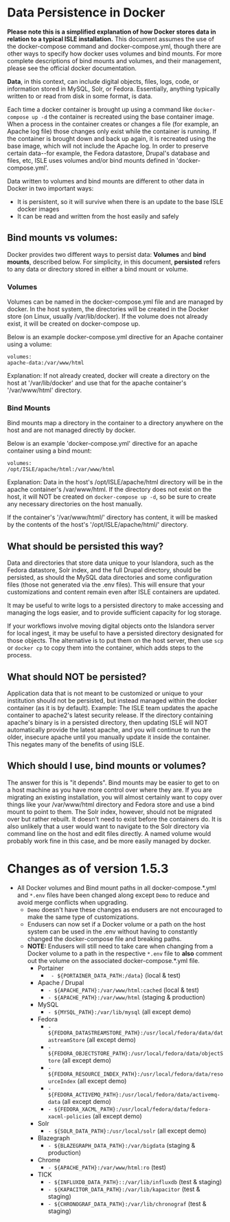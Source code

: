 # Data Persistence in Docker

**Please note this is a simplified explanation of how Docker stores data in relation to a typical ISLE installation.** This document assumes the use of the docker-compose command and docker-compose.yml, though there are other ways to specify how docker uses volumes and bind mounts.  For more complete descriptions of bind mounts and volumes, and their management, please see the official docker documentation.

**Data**, in this context, can include digital objects, files, logs, code, or information stored in MySQL, Solr, or Fedora.  Essentially, anything typically written to or read from disk in some format, is data. 

Each time a docker container is brought up using a command like `docker-compose up -d` the container is recreated using the base container image. When a process in the container creates or changes a file (for example, an Apache log file) those changes only exist while the container is running.  If the container is brought down and back up again, it is recreated using the base image, which will not include the Apache log. In order to preserve certain data--for example, the Fedora datastore, Drupal's database and files, etc, ISLE uses volumes and/or bind mounts defined in 'docker-compose.yml'.  

Data written to volumes and bind mounts are different to other data in Docker in two important ways: 

- It is persistent, so it will survive when there is an update to the base ISLE docker images
- It can be read and written from the host easily and safely

## Bind mounts vs volumes:

Docker provides two different ways to persist data: **Volumes** and **bind mounts**, described below.  For simplicity, in this document, **persisted** refers to any data or directory stored in either a bind mount or volume.

### Volumes

Volumes can be named in the docker-compose.yml file and are managed by docker.  In the host system, the directories will be created in the Docker store (on Linux, usually /var/lib/docker).  If the volume does not already exist, it will be created on docker-compose up.

Below is an example docker-compose.yml directive for an Apache container using a volume:

    volumes:
    apache-data:/var/www/html


  Explanation: If not already created, docker will create a directory on the host at '/var/lib/docker' and use that for the apache container's '/var/www/html' directory.

### Bind Mounts

Bind mounts map a directory in the container to a directory anywhere on the host and are not managed directly by docker.  

Below is an example 'docker-compose.yml' directive for an apache container using a bind mount:

    volumes:
    /opt/ISLE/apache/html:/var/www/html

  Explanation:  Data in the host's /opt/ISLE/apache/html directory will be in the apache container's /var/www/html.  If the directory does not exist on the host, it will NOT be created on `docker-compose up -d`, so be sure to create any necessary directories on the host manually.  

  If the container's '/var/www/html/' directory has content, it will be masked by the contents of the host's '/opt/ISLE/apache/html/' directory.

## What should be persisted this way?

Data and directories that store data unique to your Islandora, such as the Fedora datastore, Solr index, and the full Drupal directory, should be persisted, as should the MySQL data directories and some configuration files (those not generated via the .env files).  This will ensure that your customizations and content remain even after ISLE containers are updated.

It may be useful to write logs to a persisted directory to make accessing and managing the logs easier, and to provide sufficient capacity for log storage.  

If your workflows involve moving digital objects onto the Islandora server for local ingest, it may be useful to have a persisted directory designated for those objects.  The alternative is to put them on the host server, then use `scp` or `docker cp` to copy them into the container, which adds steps to the process.

## What should NOT be persisted?

Application data that is not meant to be customized or unique to your institution should not be persisted, but instead managed within the docker container (as it is by default).   Example:  The ISLE team updates the apache container to apache2's latest security release.  If the directory containing apache's binary is in a persisted directory, then updating ISLE will NOT automatically provide the latest apache, and you will continue to run the older, insecure apache until you manually update it inside the container.  This negates many of the benefits of using ISLE.  

## Which should I use, bind mounts or volumes?

The answer for this is "it depends".   Bind mounts may be easier to get to on a host machine as you have more control over where they are.  If you are migrating an existing installation, you will almost certainly want to copy over things like your /var/www/html directory and Fedora store and use a bind mount to point to them.  The Solr index, however, should not be migrated over but rather rebuilt.  It doesn't need to exist before the containers do. It is also unlikely that a user would want to navigate to the Solr directory via command line on the host and edit files directly.  A named volume would probably work fine in this case, and be more easily managed by docker. 

# Changes as of version 1.5.3

* All Docker volumes and Bind mount paths in all docker-compose.*.yml and `*.env` files have been changed along except `Demo` to reduce and avoid merge conflicts when upgrading.
  * `Demo` doesn't have these changes as endusers are not encouraged to make the same type of customizations.
  * Endusers can now set if a Docker volume or a path on the host system can be used in the .env without having to constantly changed the docker-compose file and breaking paths.
  * **NOTE:** Endusers will still need to take care when changing from a Docker volume to a path in the respective `*.env` file to **also** comment out the volume on the associated docker-compose.*.yml file.
    * Portainer
      * ` - ${PORTAINER_DATA_PATH:/data}` (local & test)
    * Apache / Drupal
      * `- ${APACHE_PATH}:/var/www/html:cached` (local & test)
      * `- ${APACHE_PATH}:/var/www/html` (staging & production)
    * MySQL
      * `- ${MYSQL_PATH}:/var/lib/mysql` (all except demo)
    * Fedora
      * `- ${FEDORA_DATASTREAMSTORE_PATH}:/usr/local/fedora/data/datastreamStore` (all except demo)
      * `- ${FEDORA_OBJECTSTORE_PATH}:/usr/local/fedora/data/objectStore` (all except demo)
      * `- ${FEDORA_RESOURCE_INDEX_PATH}:/usr/local/fedora/data/resourceIndex` (all except demo)
      * `- ${FEDORA_ACTIVEMQ_PATH}:/usr/local/fedora/data/activemq-data` (all except demo)
      * `- ${FEDORA_XACML_PATH}:/usr/local/fedora/data/fedora-xacml-policies` (all except demo)
    * Solr
      * `- ${SOLR_DATA_PATH}:/usr/local/solr` (all except demo)
    * Blazegraph
      * `- ${BLAZEGRAPH_DATA_PATH}:/var/bigdata` (staging & production)
    * Chrome
      * `- ${APACHE_PATH}:/var/www/html:ro` (test)
    * TICK
      * `- ${INFLUXDB_DATA_PATH}::/var/lib/influxdb` (test & staging)
      * `- ${KAPACITOR_DATA_PATH}:/var/lib/kapacitor` (test & staging)
      * `- ${CHRONOGRAF_DATA_PATH}:/var/lib/chronograf` (test & staging)